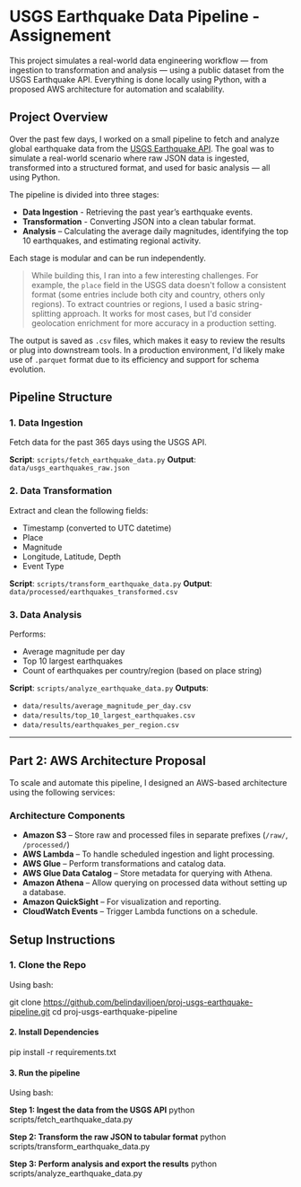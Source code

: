 # USGS Earthquake Data Pipeline - Assignement

This project simulates a real-world data engineering workflow — from ingestion to transformation and analysis — using a public dataset from the USGS Earthquake API. Everything is done locally using Python, with a proposed AWS architecture for automation and scalability.


## Project Overview

Over the past few days, I worked on a small pipeline to fetch and analyze global earthquake data from the [USGS Earthquake API](https://earthquake.usgs.gov/fdsnws/event/1/). The goal was to simulate a real-world scenario where raw JSON data is ingested, transformed into a structured format, and used for basic analysis — all using Python.

The pipeline is divided into three stages:
- **Data Ingestion** - Retrieving the past year’s earthquake events.
- **Transformation** - Converting JSON into a clean tabular format.
- **Analysis** – Calculating the average daily magnitudes, identifying the top 10 earthquakes, and estimating regional activity.

Each stage is modular and can be run independently.

> While building this, I ran into a few interesting challenges. For example, the `place` field in the USGS data doesn't follow a consistent format (some entries include both city and country, others only regions). To extract countries or regions, I used a basic string-splitting approach. It works for most cases, but I'd consider geolocation enrichment for more accuracy in a production setting.

The output is saved as `.csv` files, which makes it easy to review the results or plug into downstream tools. In a production environment, I'd likely make use of `.parquet` format due to its efficiency and support for schema evolution.


## Pipeline Structure

### 1. Data Ingestion

Fetch data for the past 365 days using the USGS API.

**Script**: `scripts/fetch_earthquake_data.py` 
**Output**: `data/usgs_earthquakes_raw.json`

### 2. Data Transformation

Extract and clean the following fields:
- Timestamp (converted to UTC datetime)
- Place
- Magnitude
- Longitude, Latitude, Depth
- Event Type

**Script**: `scripts/transform_earthquake_data.py` 
**Output**: `data/processed/earthquakes_transformed.csv`

### 3. Data Analysis

Performs:
- Average magnitude per day
- Top 10 largest earthquakes
- Count of earthquakes per country/region (based on place string)

**Script**: `scripts/analyze_earthquake_data.py` 
**Outputs**:
- `data/results/average_magnitude_per_day.csv`
- `data/results/top_10_largest_earthquakes.csv`
- `data/results/earthquakes_per_region.csv`

---

## Part 2: AWS Architecture Proposal

To scale and automate this pipeline, I designed an AWS-based architecture using the following services:

### Architecture Components

- **Amazon S3** – Store raw and processed files in separate prefixes (`/raw/`, `/processed/`)
- **AWS Lambda** – To handle scheduled ingestion and light processing.
- **AWS Glue** – Perform transformations and catalog data.
- **AWS Glue Data Catalog** – Store metadata for querying with Athena.
- **Amazon Athena** – Allow querying on processed data without setting up a database.
- **Amazon QuickSight** – For visualization and reporting.
- **CloudWatch Events** – Trigger Lambda functions on a schedule.


## Setup Instructions

### 1. Clone the Repo

Using bash:

git clone https://github.com/belindaviljoen/proj-usgs-earthquake-pipeline.git
cd proj-usgs-earthquake-pipeline

#### 2. Install Dependencies

pip install -r requirements.txt

#### 3. Run the pipeline

Using bash: 

**Step 1: Ingest the data from the USGS API**
python scripts/fetch_earthquake_data.py

**Step 2: Transform the raw JSON to tabular format**
python scripts/transform_earthquake_data.py

**Step 3: Perform analysis and export the results**
python scripts/analyze_earthquake_data.py
